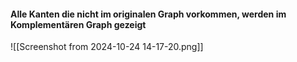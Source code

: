 #### Alle Kanten die nicht im originalen Graph vorkommen, werden im Komplementären Graph gezeigt
![[Screenshot from 2024-10-24 14-17-20.png]]